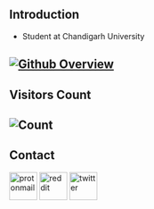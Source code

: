 ## Introduction
* Student at Chandigarh University

[![Github Overview](https://github-readme-stats.vercel.app/api?username=Pranav322&bg_color=30,e96443,904e95&title_color=fff&text_color=fff)](https://github.com/Pranav322) <br>
-

## Visitors Count
![Count](https://profile-counter.glitch.me/Pranav322/count.svg)
-
## Contact
<a href="mailto:0x0is1@protonmail.com"><img src="https://cdn-icons-png.flaticon.com/512/860/860758.png" alt="protonmail" length=50 width=50></img></a>
<a href="https://reddit.com/u/0x0is1"><img src="https://cdn-icons-png.flaticon.com/512/1384/1384051.png" alt="reddit" length=50 width=50></img></a>
<a href="https://twitter.com/0x0is1"><img src="https://cdn-icons-png.flaticon.com/512/1384/1384049.png" alt="twitter" length=50 width=50></img></a>
